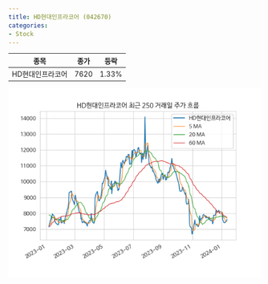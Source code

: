```yaml
---
title: HD현대인프라코어 (042670)
categories:
- Stock
---
```


|종목|종가|등락|
|----|----|----|
|HD현대인프라코어|7620|1.33%|

<!-- more -->

![042670](/assets/images/stock/042670.png)